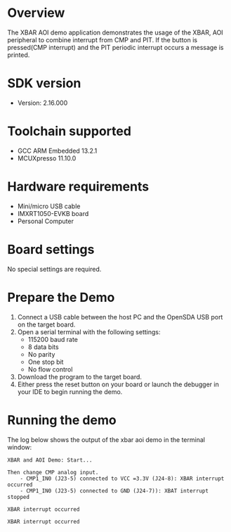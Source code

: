 Overview
========
The XBAR AOI demo application demonstrates the usage of the XBAR, AOI peripheral to combine interrupt
from CMP and PIT. If the button is pressed(CMP interrupt) and the PIT periodic interrupt occurs a message is printed.

SDK version
===========
- Version: 2.16.000

Toolchain supported
===================
- GCC ARM Embedded  13.2.1
- MCUXpresso  11.10.0

Hardware requirements
=====================
- Mini/micro USB cable
- IMXRT1050-EVKB board
- Personal Computer

Board settings
==============
No special settings are required.

Prepare the Demo
================
1.  Connect a USB cable between the host PC and the OpenSDA USB port on the target board.
2.  Open a serial terminal with the following settings:
    - 115200 baud rate
    - 8 data bits
    - No parity
    - One stop bit
    - No flow control
3.  Download the program to the target board.
4.  Either press the reset button on your board or launch the debugger in your IDE to begin running the demo.

Running the demo
================
The log below shows the output of the xbar aoi demo in the terminal window:
~~~~~~~~~~~~~~~~~~~~~~~~~~~~~~~~~~~
XBAR and AOI Demo: Start...

Then change CMP analog input.
    - CMP1_IN0 (J23-5) connected to VCC =3.3V (J24-8): XBAR interrupt occurred
    - CMP1_IN0 (J23-5) connected to GND (J24-7)): XBAT interrupt stopped

XBAR interrupt occurred

XBAR interrupt occurred
~~~~~~~~~~~~~~~~~~~~~~~~~~~~~~~~~~~
